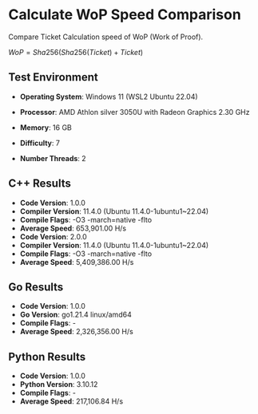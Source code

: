 # Calculate WoP Speed Comparison

Compare Ticket Calculation speed of WoP (Work of Proof).

$WoP = Sha256(Sha256(Ticket) + Ticket)$

## Test Environment

- **Operating System**: Windows 11 (WSL2 Ubuntu 22.04)
- **Processor**: AMD Athlon silver 3050U with Radeon Graphics 2.30 GHz
- **Memory**: 16 GB

- **Difficulty**: 7
- **Number Threads**: 2

## C++ Results

- **Code Version**: 1.0.0
- **Compiler Version**: 11.4.0 (Ubuntu 11.4.0-1ubuntu1~22.04)
- **Compile Flags**: -O3 -march=native -flto
- **Average Speed**: 653,901.00 H/s 
&nbsp;
- **Code Version**: 2.0.0
- **Compiler Version**: 11.4.0 (Ubuntu 11.4.0-1ubuntu1~22.04)
- **Compile Flags**: -O3 -march=native -flto
- **Average Speed**: 5,409,386.00 H/s

## Go Results

- **Code Version**: 1.0.0
- **Go Version**: go1.21.4 linux/amd64
- **Compile Flags**: -
- **Average Speed**: 2,326,356.00 H/s


## Python Results

- **Code Version**: 1.0.0
- **Python Version**: 3.10.12
- **Compile Flags**: -
- **Average Speed**: 217,106.84 H/s